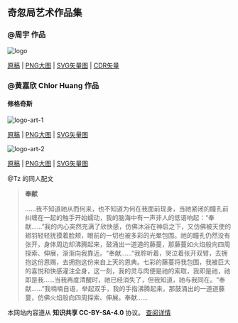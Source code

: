 
## 奇忽局艺术作品集

### @周宇 作品

![logo](../assets/img/artefact/logo-no-text-small.png)

[原稿](../assets/img/artefact/qihuju.jpeg) | [PNG大图](../assets/img/artefact/logo-no-text.png) | [SVG矢量图](../assets/img/artefact/logo-no-text.svg) | [CDR矢量](../assets/img/artefact/qihuju.cdr)

### @黄嘉欣 Chlor Huang 作品

#### 修格奇斯

![logo-art-1](../assets/img/artefact/logo-art-1-small.png)

[原稿](../assets/img/artefact/logo-art-1.jpeg) | [PNG大图](../assets/img/artefact/logo-art-1.png) | [SVG矢量图](../assets/img/artefact/logo-art-1.svg)

![logo-art-2](../assets/img/artefact/logo-art-2-small.png)

[原稿](../assets/img/artefact/logo-art-2.jpeg) | [PNG大图](../assets/img/artefact/logo-art-2.png) | [SVG矢量图](../assets/img/artefact/logo-art-2.svg)

@Tz 的同人配文

> **奉献**
>
>……我不知道祂从而何来，也不知道为何在我面前现身，当祂紧闭的瞳孔前纠缠在一起的触手开始蠕动，我的脑海中有一声非人的低语响起：“奉献……”我的内心突然充满了欣快感，仿佛沐浴在神启之下，又仿佛被天使的翅羽轻轻抚摸着脸颊，眼前的一切也被多彩的光晕包围。祂的瞳孔仍然没有张开，身体周边却沸腾起来，鼓涌出一道道的藤蔓，那藤蔓如火焰般向四周探索、伸展，渐渐向我靠近。“奉献……”我聆听着，哭泣着张开双臂，去拥抱这份恩赐，去拥抱这份来自上天的恩典。七彩的藤蔓将我包围，我被巨大的喜悦和快感灌注全身，这一刻，我的灵与肉便是祂的索取，我即是祂，祂即是我……当我再度清醒时，祂已经消失了，但我知道，祂与我同在。“奉献……”我喃喃自语，举起双手，我的手指沸腾起来，那鼓涌出的一道道藤蔓，仿佛火焰般向四周探索、伸展。奉献……


本网站内容遵从 **知识共享 CC-BY-SA-4.0** 协议。 [查阅详情](https://github.com/qihuju/qihuju.github.io/blob/main/LICENSE)